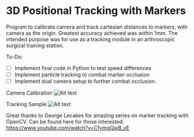 # 3D Positional Tracking with Markers

Program to calibrate camera and track cartesian distances to markers, with camera as the origin. Greatest accuracy achieved was within 1mm. The intended purpose was for use as a tracking module in an arthroscopic surgical training station.

To-Do: 
- [ ] Implement final code in Python to test speed differences
- [ ] Implement particle tracking to combat marker occlusion 
- [ ] Implement dual camera setup to further combat occlusion.   

Camera Calibration 
![Alt text](https://github.com/RaedShabbir/3DPositionalTracking/blob/master/Result%20Pictures/calibration.PNG)

Tracking Sample 
![Alt text](https://github.com/RaedShabbir/3DPositionalTracking/blob/master/Result%20Pictures/90degrees%2030%20cm%20away%202.PNG)

Great thanks to George Lecakes for amazing series on marker tracking with OpenCV. Can be found here for those interested: https://www.youtube.com/watch?v=CfymgQwB_vE
